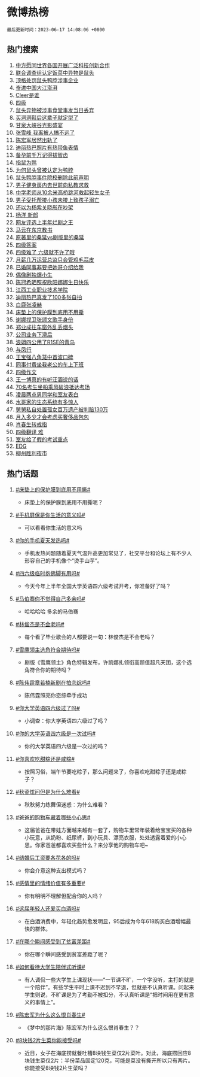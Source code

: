 # 微博热榜

`最后更新时间：2023-06-17 14:08:06 +0800`

## 热门搜索

1. [中方愿同世界各国开展广泛科技创新合作](https://m.weibo.cn/search?containerid=100103type%3D1%26t%3D10%26q%3D%23%E4%B8%AD%E6%96%B9%E6%84%BF%E5%90%8C%E4%B8%96%E7%95%8C%E5%90%84%E5%9B%BD%E5%BC%80%E5%B1%95%E5%B9%BF%E6%B3%9B%E7%A7%91%E6%8A%80%E5%88%9B%E6%96%B0%E5%90%88%E4%BD%9C%23&stream_entry_id=51&isnewpage=1&extparam=seat%3D1%26pos%3D0%26c_type%3D51%26filter_type%3Drealtimehot%26stream_entry_id%3D51%26dgr%3D0%26cate%3D10103%26display_time%3D1686982083%26pre_seqid%3D1686982083907027378224&luicode=10000011&lfid=106003type%253D25%2526t%253D3%2526disable_hot%253D1%2526filter_type%253Drealtimehot)
1. [联合调查组认定饭菜中异物是鼠头](https://m.weibo.cn/search?containerid=100103type%3D1%26t%3D10%26q%3D%23%E8%81%94%E5%90%88%E8%B0%83%E6%9F%A5%E7%BB%84%E8%AE%A4%E5%AE%9A%E9%A5%AD%E8%8F%9C%E4%B8%AD%E5%BC%82%E7%89%A9%E6%98%AF%E9%BC%A0%E5%A4%B4%23&stream_entry_id=31&isnewpage=1&extparam=seat%3D1%26pos%3D0%26realpos%3D1%26filter_type%3Drealtimehot%26band_rank%3D1%26lcate%3D5001%26c_type%3D31%26q%3D%2523%25E8%2581%2594%25E5%2590%2588%25E8%25B0%2583%25E6%259F%25A5%25E7%25BB%2584%25E8%25AE%25A4%25E5%25AE%259A%25E9%25A5%25AD%25E8%258F%259C%25E4%25B8%25AD%25E5%25BC%2582%25E7%2589%25A9%25E6%2598%25AF%25E9%25BC%25A0%25E5%25A4%25B4%2523%26flag%3D4%26dgr%3D0%26cate%3D5001%26stream_entry_id%3D31%26display_time%3D1686982083%26pre_seqid%3D1686982083907027378224&luicode=10000011&lfid=106003type%253D25%2526t%253D3%2526disable_hot%253D1%2526filter_type%253Drealtimehot)
1. [顶格处罚鼠头鸭脖涉事企业](https://m.weibo.cn/search?containerid=100103type%3D1%26t%3D10%26q%3D%23%E9%A1%B6%E6%A0%BC%E5%A4%84%E7%BD%9A%E9%BC%A0%E5%A4%B4%E9%B8%AD%E8%84%96%E6%B6%89%E4%BA%8B%E4%BC%81%E4%B8%9A%23&stream_entry_id=31&isnewpage=1&extparam=seat%3D1%26pos%3D1%26realpos%3D2%26filter_type%3Drealtimehot%26band_rank%3D2%26lcate%3D5001%26c_type%3D31%26q%3D%2523%25E9%25A1%25B6%25E6%25A0%25BC%25E5%25A4%2584%25E7%25BD%259A%25E9%25BC%25A0%25E5%25A4%25B4%25E9%25B8%25AD%25E8%2584%2596%25E6%25B6%2589%25E4%25BA%258B%25E4%25BC%2581%25E4%25B8%259A%2523%26flag%3D1%26dgr%3D0%26cate%3D5001%26stream_entry_id%3D31%26display_time%3D1686982083%26pre_seqid%3D1686982083907027378224&luicode=10000011&lfid=106003type%253D25%2526t%253D3%2526disable_hot%253D1%2526filter_type%253Drealtimehot)
1. [奋进中国大江澎湃](https://m.weibo.cn/search?containerid=100103type%3D1%26t%3D10%26q%3D%23%E5%A5%8B%E8%BF%9B%E4%B8%AD%E5%9B%BD%E5%A4%A7%E6%B1%9F%E6%BE%8E%E6%B9%83%23&stream_entry_id=31&isnewpage=1&extparam=seat%3D1%26pos%3D2%26realpos%3D3%26filter_type%3Drealtimehot%26band_rank%3D3%26lcate%3D5001%26c_type%3D31%26q%3D%2523%25E5%25A5%258B%25E8%25BF%259B%25E4%25B8%25AD%25E5%259B%25BD%25E5%25A4%25A7%25E6%25B1%259F%25E6%25BE%258E%25E6%25B9%2583%2523%26flag%3D1%26dgr%3D0%26cate%3D5001%26stream_entry_id%3D31%26display_time%3D1686982083%26pre_seqid%3D1686982083907027378224&luicode=10000011&lfid=106003type%253D25%2526t%253D3%2526disable_hot%253D1%2526filter_type%253Drealtimehot)
1. [Cleer是谁](https://m.weibo.cn/search?containerid=100103type%3D1%26t%3D10%26q%3D%23Cleer%E6%98%AF%E8%B0%81%23&stream_entry_id=31&isnewpage=1&extparam=seat%3D1%26pos%3D3%26filter_type%3Drealtimehot%26band_rank%3D4%26lcate%3D5001%26dgr%3D0%26is_ad_pos%3D1%26c_type%3D31%26topic_ad%3D1%26q%3D%2523Cleer%25E6%2598%25AF%25E8%25B0%2581%2523%26stream_entry_id%3D31%26cate%3D5001%26adid%3D193558%26display_time%3D1686982083%26pre_seqid%3D1686982083907027378224&luicode=10000011&lfid=106003type%253D25%2526t%253D3%2526disable_hot%253D1%2526filter_type%253Drealtimehot)
1. [四级](https://m.weibo.cn/search?containerid=100103type%3D1%26t%3D10%26q%3D%E5%9B%9B%E7%BA%A7&stream_entry_id=31&isnewpage=1&extparam=seat%3D1%26pos%3D4%26realpos%3D4%26filter_type%3Drealtimehot%26band_rank%3D4%26lcate%3D5001%26c_type%3D31%26q%3D%25E5%259B%259B%25E7%25BA%25A7%26flag%3D16%26dgr%3D0%26cate%3D5001%26stream_entry_id%3D31%26display_time%3D1686982083%26pre_seqid%3D1686982083907027378224&luicode=10000011&lfid=106003type%253D25%2526t%253D3%2526disable_hot%253D1%2526filter_type%253Drealtimehot)
1. [鼠头异物被涉事食堂事发当日丢弃](https://m.weibo.cn/search?containerid=100103type%3D1%26t%3D10%26q%3D%23%E9%BC%A0%E5%A4%B4%E5%BC%82%E7%89%A9%E8%A2%AB%E6%B6%89%E4%BA%8B%E9%A3%9F%E5%A0%82%E4%BA%8B%E5%8F%91%E5%BD%93%E6%97%A5%E4%B8%A2%E5%BC%83%23&stream_entry_id=31&isnewpage=1&extparam=seat%3D1%26pos%3D5%26realpos%3D5%26filter_type%3Drealtimehot%26band_rank%3D5%26lcate%3D5001%26c_type%3D31%26q%3D%2523%25E9%25BC%25A0%25E5%25A4%25B4%25E5%25BC%2582%25E7%2589%25A9%25E8%25A2%25AB%25E6%25B6%2589%25E4%25BA%258B%25E9%25A3%259F%25E5%25A0%2582%25E4%25BA%258B%25E5%258F%2591%25E5%25BD%2593%25E6%2597%25A5%25E4%25B8%25A2%25E5%25BC%2583%2523%26flag%3D1%26dgr%3D0%26cate%3D5001%26stream_entry_id%3D31%26display_time%3D1686982083%26pre_seqid%3D1686982083907027378224&luicode=10000011&lfid=106003type%253D25%2526t%253D3%2526disable_hot%253D1%2526filter_type%253Drealtimehot)
1. [买洞洞鞋后这辈子就定型了](https://m.weibo.cn/search?containerid=100103type%3D1%26t%3D10%26q%3D%23%E4%B9%B0%E6%B4%9E%E6%B4%9E%E9%9E%8B%E5%90%8E%E8%BF%99%E8%BE%88%E5%AD%90%E5%B0%B1%E5%AE%9A%E5%9E%8B%E4%BA%86%23&stream_entry_id=31&isnewpage=1&extparam=seat%3D1%26pos%3D6%26realpos%3D6%26filter_type%3Drealtimehot%26band_rank%3D6%26lcate%3D5001%26c_type%3D31%26q%3D%2523%25E4%25B9%25B0%25E6%25B4%259E%25E6%25B4%259E%25E9%259E%258B%25E5%2590%258E%25E8%25BF%2599%25E8%25BE%2588%25E5%25AD%2590%25E5%25B0%25B1%25E5%25AE%259A%25E5%259E%258B%25E4%25BA%2586%2523%26flag%3D1%26dgr%3D0%26cate%3D5001%26stream_entry_id%3D31%26display_time%3D1686982083%26pre_seqid%3D1686982083907027378224&luicode=10000011&lfid=106003type%253D25%2526t%253D3%2526disable_hot%253D1%2526filter_type%253Drealtimehot)
1. [甘泉大峡谷光影盛宴](https://m.weibo.cn/search?containerid=100103type%3D1%26t%3D10%26q%3D%23%E7%94%98%E6%B3%89%E5%A4%A7%E5%B3%A1%E8%B0%B7%E5%85%89%E5%BD%B1%E7%9B%9B%E5%AE%B4%23&stream_entry_id=31&isnewpage=1&extparam=seat%3D1%26pos%3D7%26filter_type%3Drealtimehot%26band_rank%3D7%26lcate%3D5001%26is_ad_pos%3D1%26c_type%3D31%26adid%3D193570%26q%3D%2523%25E7%2594%2598%25E6%25B3%2589%25E5%25A4%25A7%25E5%25B3%25A1%25E8%25B0%25B7%25E5%2585%2589%25E5%25BD%25B1%25E7%259B%259B%25E5%25AE%25B4%2523%26stream_entry_id%3D31%26dgr%3D0%26cate%3D5001%26display_time%3D1686982083%26pre_seqid%3D1686982083907027378224&luicode=10000011&lfid=106003type%253D25%2526t%253D3%2526disable_hot%253D1%2526filter_type%253Drealtimehot)
1. [张雪峰 我离被人搞不远了](https://m.weibo.cn/search?containerid=100103type%3D1%26t%3D10%26q%3D%E5%BC%A0%E9%9B%AA%E5%B3%B0+%E6%88%91%E7%A6%BB%E8%A2%AB%E4%BA%BA%E6%90%9E%E4%B8%8D%E8%BF%9C%E4%BA%86&stream_entry_id=31&isnewpage=1&extparam=seat%3D1%26pos%3D8%26realpos%3D7%26filter_type%3Drealtimehot%26band_rank%3D7%26lcate%3D5001%26c_type%3D31%26q%3D%25E5%25BC%25A0%25E9%259B%25AA%25E5%25B3%25B0%2520%25E6%2588%2591%25E7%25A6%25BB%25E8%25A2%25AB%25E4%25BA%25BA%25E6%2590%259E%25E4%25B8%258D%25E8%25BF%259C%25E4%25BA%2586%26flag%3D2%26dgr%3D0%26cate%3D5001%26stream_entry_id%3D31%26display_time%3D1686982083%26pre_seqid%3D1686982083907027378224&luicode=10000011&lfid=106003type%253D25%2526t%253D3%2526disable_hot%253D1%2526filter_type%253Drealtimehot)
1. [陈宏军居然出轨了](https://m.weibo.cn/search?containerid=100103type%3D1%26t%3D10%26q%3D%23%E9%99%88%E5%AE%8F%E5%86%9B%E5%B1%85%E7%84%B6%E5%87%BA%E8%BD%A8%E4%BA%86%23&stream_entry_id=31&isnewpage=1&extparam=seat%3D1%26pos%3D9%26realpos%3D8%26filter_type%3Drealtimehot%26band_rank%3D8%26lcate%3D5001%26c_type%3D31%26q%3D%2523%25E9%2599%2588%25E5%25AE%258F%25E5%2586%259B%25E5%25B1%2585%25E7%2584%25B6%25E5%2587%25BA%25E8%25BD%25A8%25E4%25BA%2586%2523%26flag%3D2%26dgr%3D0%26cate%3D5001%26stream_entry_id%3D31%26display_time%3D1686982083%26pre_seqid%3D1686982083907027378224&luicode=10000011&lfid=106003type%253D25%2526t%253D3%2526disable_hot%253D1%2526filter_type%253Drealtimehot)
1. [迪丽热巴照片有热带鱼表情](https://m.weibo.cn/search?containerid=100103type%3D1%26t%3D10%26q%3D%23%E8%BF%AA%E4%B8%BD%E7%83%AD%E5%B7%B4%E7%85%A7%E7%89%87%E6%9C%89%E7%83%AD%E5%B8%A6%E9%B1%BC%E8%A1%A8%E6%83%85%23&stream_entry_id=31&isnewpage=1&extparam=seat%3D1%26pos%3D10%26realpos%3D9%26filter_type%3Drealtimehot%26band_rank%3D9%26lcate%3D5001%26c_type%3D31%26q%3D%2523%25E8%25BF%25AA%25E4%25B8%25BD%25E7%2583%25AD%25E5%25B7%25B4%25E7%2585%25A7%25E7%2589%2587%25E6%259C%2589%25E7%2583%25AD%25E5%25B8%25A6%25E9%25B1%25BC%25E8%25A1%25A8%25E6%2583%2585%2523%26flag%3D2%26dgr%3D0%26cate%3D5001%26stream_entry_id%3D31%26display_time%3D1686982083%26pre_seqid%3D1686982083907027378224&luicode=10000011&lfid=106003type%253D25%2526t%253D3%2526disable_hot%253D1%2526filter_type%253Drealtimehot)
1. [备孕前千万记得拔智齿](https://m.weibo.cn/search?containerid=100103type%3D1%26t%3D10%26q%3D%23%E5%A4%87%E5%AD%95%E5%89%8D%E5%8D%83%E4%B8%87%E8%AE%B0%E5%BE%97%E6%8B%94%E6%99%BA%E9%BD%BF%23&stream_entry_id=31&isnewpage=1&extparam=seat%3D1%26pos%3D11%26realpos%3D10%26filter_type%3Drealtimehot%26band_rank%3D10%26lcate%3D5001%26c_type%3D31%26q%3D%2523%25E5%25A4%2587%25E5%25AD%2595%25E5%2589%258D%25E5%258D%2583%25E4%25B8%2587%25E8%25AE%25B0%25E5%25BE%2597%25E6%258B%2594%25E6%2599%25BA%25E9%25BD%25BF%2523%26flag%3D0%26dgr%3D0%26cate%3D5001%26stream_entry_id%3D31%26display_time%3D1686982083%26pre_seqid%3D1686982083907027378224&luicode=10000011&lfid=106003type%253D25%2526t%253D3%2526disable_hot%253D1%2526filter_type%253Drealtimehot)
1. [指鼠为鸭](https://m.weibo.cn/search?containerid=100103type%3D1%26t%3D10%26q%3D%E6%8C%87%E9%BC%A0%E4%B8%BA%E9%B8%AD&stream_entry_id=31&isnewpage=1&extparam=seat%3D1%26pos%3D12%26realpos%3D11%26filter_type%3Drealtimehot%26band_rank%3D11%26lcate%3D5001%26c_type%3D31%26q%3D%25E6%258C%2587%25E9%25BC%25A0%25E4%25B8%25BA%25E9%25B8%25AD%26flag%3D1%26dgr%3D0%26cate%3D5001%26stream_entry_id%3D31%26display_time%3D1686982083%26pre_seqid%3D1686982083907027378224&luicode=10000011&lfid=106003type%253D25%2526t%253D3%2526disable_hot%253D1%2526filter_type%253Drealtimehot)
1. [为何鼠头曾被认定为鸭脖](https://m.weibo.cn/search?containerid=100103type%3D1%26t%3D10%26q%3D%23%E4%B8%BA%E4%BD%95%E9%BC%A0%E5%A4%B4%E6%9B%BE%E8%A2%AB%E8%AE%A4%E5%AE%9A%E4%B8%BA%E9%B8%AD%E8%84%96%23&stream_entry_id=31&isnewpage=1&extparam=seat%3D1%26pos%3D13%26realpos%3D12%26filter_type%3Drealtimehot%26band_rank%3D12%26lcate%3D5001%26c_type%3D31%26q%3D%2523%25E4%25B8%25BA%25E4%25BD%2595%25E9%25BC%25A0%25E5%25A4%25B4%25E6%259B%25BE%25E8%25A2%25AB%25E8%25AE%25A4%25E5%25AE%259A%25E4%25B8%25BA%25E9%25B8%25AD%25E8%2584%2596%2523%26flag%3D1%26dgr%3D0%26cate%3D5001%26stream_entry_id%3D31%26display_time%3D1686982083%26pre_seqid%3D1686982083907027378224&luicode=10000011&lfid=106003type%253D25%2526t%253D3%2526disable_hot%253D1%2526filter_type%253Drealtimehot)
1. [鼠头鸭脖事件院校删除此前声明](https://m.weibo.cn/search?containerid=100103type%3D1%26t%3D10%26q%3D%23%E9%BC%A0%E5%A4%B4%E9%B8%AD%E8%84%96%E4%BA%8B%E4%BB%B6%E9%99%A2%E6%A0%A1%E5%88%A0%E9%99%A4%E6%AD%A4%E5%89%8D%E5%A3%B0%E6%98%8E%23&stream_entry_id=31&isnewpage=1&extparam=seat%3D1%26pos%3D14%26realpos%3D13%26filter_type%3Drealtimehot%26band_rank%3D13%26lcate%3D5001%26c_type%3D31%26q%3D%2523%25E9%25BC%25A0%25E5%25A4%25B4%25E9%25B8%25AD%25E8%2584%2596%25E4%25BA%258B%25E4%25BB%25B6%25E9%2599%25A2%25E6%25A0%25A1%25E5%2588%25A0%25E9%2599%25A4%25E6%25AD%25A4%25E5%2589%258D%25E5%25A3%25B0%25E6%2598%258E%2523%26flag%3D1%26dgr%3D0%26cate%3D5001%26stream_entry_id%3D31%26display_time%3D1686982083%26pre_seqid%3D1686982083907027378224&luicode=10000011&lfid=106003type%253D25%2526t%253D3%2526disable_hot%253D1%2526filter_type%253Drealtimehot)
1. [男子健身房内去世前向私教求救](https://m.weibo.cn/search?containerid=100103type%3D1%26t%3D10%26q%3D%23%E7%94%B7%E5%AD%90%E5%81%A5%E8%BA%AB%E6%88%BF%E5%86%85%E5%8E%BB%E4%B8%96%E5%89%8D%E5%90%91%E7%A7%81%E6%95%99%E6%B1%82%E6%95%91%23&stream_entry_id=31&isnewpage=1&extparam=seat%3D1%26pos%3D15%26realpos%3D14%26filter_type%3Drealtimehot%26band_rank%3D14%26lcate%3D5001%26c_type%3D31%26q%3D%2523%25E7%2594%25B7%25E5%25AD%2590%25E5%2581%25A5%25E8%25BA%25AB%25E6%2588%25BF%25E5%2586%2585%25E5%258E%25BB%25E4%25B8%2596%25E5%2589%258D%25E5%2590%2591%25E7%25A7%2581%25E6%2595%2599%25E6%25B1%2582%25E6%2595%2591%2523%26flag%3D2%26dgr%3D0%26cate%3D5001%26stream_entry_id%3D31%26display_time%3D1686982083%26pre_seqid%3D1686982083907027378224&luicode=10000011&lfid=106003type%253D25%2526t%253D3%2526disable_hot%253D1%2526filter_type%253Drealtimehot)
1. [中学老师从10余米高桥跳河救起轻生女子](https://m.weibo.cn/search?containerid=100103type%3D1%26t%3D10%26q%3D%23%E4%B8%AD%E5%AD%A6%E8%80%81%E5%B8%88%E4%BB%8E10%E4%BD%99%E7%B1%B3%E9%AB%98%E6%A1%A5%E8%B7%B3%E6%B2%B3%E6%95%91%E8%B5%B7%E8%BD%BB%E7%94%9F%E5%A5%B3%E5%AD%90%23&stream_entry_id=31&isnewpage=1&extparam=seat%3D1%26pos%3D16%26realpos%3D15%26filter_type%3Drealtimehot%26band_rank%3D15%26lcate%3D5001%26c_type%3D31%26adid%3D193579%26q%3D%2523%25E4%25B8%25AD%25E5%25AD%25A6%25E8%2580%2581%25E5%25B8%2588%25E4%25BB%258E10%25E4%25BD%2599%25E7%25B1%25B3%25E9%25AB%2598%25E6%25A1%25A5%25E8%25B7%25B3%25E6%25B2%25B3%25E6%2595%2591%25E8%25B5%25B7%25E8%25BD%25BB%25E7%2594%259F%25E5%25A5%25B3%25E5%25AD%2590%2523%26flag%3D0%26dgr%3D0%26cate%3D5001%26stream_entry_id%3D31%26display_time%3D1686982083%26pre_seqid%3D1686982083907027378224&luicode=10000011&lfid=106003type%253D25%2526t%253D3%2526disable_hot%253D1%2526filter_type%253Drealtimehot)
1. [男子受托帮接小孩未接上致孩子溺亡](https://m.weibo.cn/search?containerid=100103type%3D1%26t%3D10%26q%3D%23%E7%94%B7%E5%AD%90%E5%8F%97%E6%89%98%E5%B8%AE%E6%8E%A5%E5%B0%8F%E5%AD%A9%E6%9C%AA%E6%8E%A5%E4%B8%8A%E8%87%B4%E5%AD%A9%E5%AD%90%E6%BA%BA%E4%BA%A1%23&stream_entry_id=31&isnewpage=1&extparam=seat%3D1%26pos%3D17%26realpos%3D16%26filter_type%3Drealtimehot%26band_rank%3D16%26lcate%3D5001%26c_type%3D31%26q%3D%2523%25E7%2594%25B7%25E5%25AD%2590%25E5%258F%2597%25E6%2589%2598%25E5%25B8%25AE%25E6%258E%25A5%25E5%25B0%258F%25E5%25AD%25A9%25E6%259C%25AA%25E6%258E%25A5%25E4%25B8%258A%25E8%2587%25B4%25E5%25AD%25A9%25E5%25AD%2590%25E6%25BA%25BA%25E4%25BA%25A1%2523%26flag%3D2%26dgr%3D0%26cate%3D5001%26stream_entry_id%3D31%26display_time%3D1686982083%26pre_seqid%3D1686982083907027378224&luicode=10000011&lfid=106003type%253D25%2526t%253D3%2526disable_hot%253D1%2526filter_type%253Drealtimehot)
1. [还以为杨紫关晓彤在吵架](https://m.weibo.cn/search?containerid=100103type%3D1%26t%3D10%26q%3D%23%E8%BF%98%E4%BB%A5%E4%B8%BA%E6%9D%A8%E7%B4%AB%E5%85%B3%E6%99%93%E5%BD%A4%E5%9C%A8%E5%90%B5%E6%9E%B6%23&stream_entry_id=31&isnewpage=1&extparam=seat%3D1%26pos%3D18%26realpos%3D17%26filter_type%3Drealtimehot%26band_rank%3D17%26lcate%3D5001%26c_type%3D31%26q%3D%2523%25E8%25BF%2598%25E4%25BB%25A5%25E4%25B8%25BA%25E6%259D%25A8%25E7%25B4%25AB%25E5%2585%25B3%25E6%2599%2593%25E5%25BD%25A4%25E5%259C%25A8%25E5%2590%25B5%25E6%259E%25B6%2523%26flag%3D1%26dgr%3D0%26cate%3D5001%26stream_entry_id%3D31%26display_time%3D1686982083%26pre_seqid%3D1686982083907027378224&luicode=10000011&lfid=106003type%253D25%2526t%253D3%2526disable_hot%253D1%2526filter_type%253Drealtimehot)
1. [杨洋 新郎](https://m.weibo.cn/search?containerid=100103type%3D1%26t%3D10%26q%3D%E6%9D%A8%E6%B4%8B+%E6%96%B0%E9%83%8E&stream_entry_id=31&isnewpage=1&extparam=seat%3D1%26pos%3D19%26realpos%3D18%26filter_type%3Drealtimehot%26band_rank%3D18%26lcate%3D5001%26c_type%3D31%26q%3D%25E6%259D%25A8%25E6%25B4%258B%2520%25E6%2596%25B0%25E9%2583%258E%26flag%3D2%26dgr%3D0%26cate%3D5001%26stream_entry_id%3D31%26display_time%3D1686982083%26pre_seqid%3D1686982083907027378224&luicode=10000011&lfid=106003type%253D25%2526t%253D3%2526disable_hot%253D1%2526filter_type%253Drealtimehot)
1. [网友评选上半年烂剧之王](https://m.weibo.cn/search?containerid=100103type%3D1%26t%3D10%26q%3D%23%E7%BD%91%E5%8F%8B%E8%AF%84%E9%80%89%E4%B8%8A%E5%8D%8A%E5%B9%B4%E7%83%82%E5%89%A7%E4%B9%8B%E7%8E%8B%23&stream_entry_id=31&isnewpage=1&extparam=seat%3D1%26pos%3D20%26realpos%3D19%26filter_type%3Drealtimehot%26band_rank%3D19%26lcate%3D5001%26c_type%3D31%26q%3D%2523%25E7%25BD%2591%25E5%258F%258B%25E8%25AF%2584%25E9%2580%2589%25E4%25B8%258A%25E5%258D%258A%25E5%25B9%25B4%25E7%2583%2582%25E5%2589%25A7%25E4%25B9%258B%25E7%258E%258B%2523%26flag%3D1%26dgr%3D0%26cate%3D5001%26stream_entry_id%3D31%26display_time%3D1686982083%26pre_seqid%3D1686982083907027378224&luicode=10000011&lfid=106003type%253D25%2526t%253D3%2526disable_hot%253D1%2526filter_type%253Drealtimehot)
1. [马云在东京教书](https://m.weibo.cn/search?containerid=100103type%3D1%26t%3D10%26q%3D%23%E9%A9%AC%E4%BA%91%E5%9C%A8%E4%B8%9C%E4%BA%AC%E6%95%99%E4%B9%A6%23&stream_entry_id=31&isnewpage=1&extparam=seat%3D1%26pos%3D21%26realpos%3D20%26filter_type%3Drealtimehot%26band_rank%3D20%26lcate%3D5001%26c_type%3D31%26q%3D%2523%25E9%25A9%25AC%25E4%25BA%2591%25E5%259C%25A8%25E4%25B8%259C%25E4%25BA%25AC%25E6%2595%2599%25E4%25B9%25A6%2523%26flag%3D2%26dgr%3D0%26cate%3D5001%26stream_entry_id%3D31%26display_time%3D1686982083%26pre_seqid%3D1686982083907027378224&luicode=10000011&lfid=106003type%253D25%2526t%253D3%2526disable_hot%253D1%2526filter_type%253Drealtimehot)
1. [原著里的桑延vs剧版里的桑延](https://m.weibo.cn/search?containerid=100103type%3D1%26t%3D10%26q%3D%23%E5%8E%9F%E8%91%97%E9%87%8C%E7%9A%84%E6%A1%91%E5%BB%B6vs%E5%89%A7%E7%89%88%E9%87%8C%E7%9A%84%E6%A1%91%E5%BB%B6%23&stream_entry_id=31&isnewpage=1&extparam=seat%3D1%26pos%3D22%26realpos%3D21%26filter_type%3Drealtimehot%26band_rank%3D21%26lcate%3D5001%26c_type%3D31%26q%3D%2523%25E5%258E%259F%25E8%2591%2597%25E9%2587%258C%25E7%259A%2584%25E6%25A1%2591%25E5%25BB%25B6vs%25E5%2589%25A7%25E7%2589%2588%25E9%2587%258C%25E7%259A%2584%25E6%25A1%2591%25E5%25BB%25B6%2523%26flag%3D0%26dgr%3D0%26cate%3D5001%26stream_entry_id%3D31%26display_time%3D1686982083%26pre_seqid%3D1686982083907027378224&luicode=10000011&lfid=106003type%253D25%2526t%253D3%2526disable_hot%253D1%2526filter_type%253Drealtimehot)
1. [四级答案](https://m.weibo.cn/search?containerid=100103type%3D1%26t%3D10%26q%3D%E5%9B%9B%E7%BA%A7%E7%AD%94%E6%A1%88&stream_entry_id=31&isnewpage=1&extparam=seat%3D1%26pos%3D23%26realpos%3D22%26filter_type%3Drealtimehot%26band_rank%3D22%26lcate%3D5001%26c_type%3D31%26q%3D%25E5%259B%259B%25E7%25BA%25A7%25E7%25AD%2594%25E6%25A1%2588%26flag%3D0%26dgr%3D0%26cate%3D5001%26stream_entry_id%3D31%26display_time%3D1686982083%26pre_seqid%3D1686982083907027378224&luicode=10000011&lfid=106003type%253D25%2526t%253D3%2526disable_hot%253D1%2526filter_type%253Drealtimehot)
1. [四级难了 六级就不许了哦](https://m.weibo.cn/search?containerid=100103type%3D1%26t%3D10%26q%3D%E5%9B%9B%E7%BA%A7%E9%9A%BE%E4%BA%86+%E5%85%AD%E7%BA%A7%E5%B0%B1%E4%B8%8D%E8%AE%B8%E4%BA%86%E5%93%A6&stream_entry_id=31&isnewpage=1&extparam=seat%3D1%26pos%3D24%26realpos%3D23%26filter_type%3Drealtimehot%26band_rank%3D23%26lcate%3D5001%26c_type%3D31%26q%3D%25E5%259B%259B%25E7%25BA%25A7%25E9%259A%25BE%25E4%25BA%2586%2520%25E5%2585%25AD%25E7%25BA%25A7%25E5%25B0%25B1%25E4%25B8%258D%25E8%25AE%25B8%25E4%25BA%2586%25E5%2593%25A6%26flag%3D1%26dgr%3D0%26cate%3D5001%26stream_entry_id%3D31%26display_time%3D1686982083%26pre_seqid%3D1686982083907027378224&luicode=10000011&lfid=106003type%253D25%2526t%253D3%2526disable_hot%253D1%2526filter_type%253Drealtimehot)
1. [月薪几万运营总监只会管鸡毛蒜皮](https://m.weibo.cn/search?containerid=100103type%3D1%26t%3D10%26q%3D%23%E6%9C%88%E8%96%AA%E5%87%A0%E4%B8%87%E8%BF%90%E8%90%A5%E6%80%BB%E7%9B%91%E5%8F%AA%E4%BC%9A%E7%AE%A1%E9%B8%A1%E6%AF%9B%E8%92%9C%E7%9A%AE%23&stream_entry_id=31&isnewpage=1&extparam=seat%3D1%26pos%3D25%26realpos%3D24%26filter_type%3Drealtimehot%26band_rank%3D24%26lcate%3D5001%26c_type%3D31%26q%3D%2523%25E6%259C%2588%25E8%2596%25AA%25E5%2587%25A0%25E4%25B8%2587%25E8%25BF%2590%25E8%2590%25A5%25E6%2580%25BB%25E7%259B%2591%25E5%258F%25AA%25E4%25BC%259A%25E7%25AE%25A1%25E9%25B8%25A1%25E6%25AF%259B%25E8%2592%259C%25E7%259A%25AE%2523%26flag%3D2%26dgr%3D0%26cate%3D5001%26stream_entry_id%3D31%26display_time%3D1686982083%26pre_seqid%3D1686982083907027378224&luicode=10000011&lfid=106003type%253D25%2526t%253D3%2526disable_hot%253D1%2526filter_type%253Drealtimehot)
1. [已婚同事非要把她哥介绍给我](https://m.weibo.cn/search?containerid=100103type%3D1%26t%3D10%26q%3D%23%E5%B7%B2%E5%A9%9A%E5%90%8C%E4%BA%8B%E9%9D%9E%E8%A6%81%E6%8A%8A%E5%A5%B9%E5%93%A5%E4%BB%8B%E7%BB%8D%E7%BB%99%E6%88%91%23&stream_entry_id=31&isnewpage=1&extparam=seat%3D1%26pos%3D26%26realpos%3D25%26filter_type%3Drealtimehot%26band_rank%3D25%26lcate%3D5001%26c_type%3D31%26q%3D%2523%25E5%25B7%25B2%25E5%25A9%259A%25E5%2590%258C%25E4%25BA%258B%25E9%259D%259E%25E8%25A6%2581%25E6%258A%258A%25E5%25A5%25B9%25E5%2593%25A5%25E4%25BB%258B%25E7%25BB%258D%25E7%25BB%2599%25E6%2588%2591%2523%26flag%3D0%26dgr%3D0%26cate%3D5001%26stream_entry_id%3D31%26display_time%3D1686982083%26pre_seqid%3D1686982083907027378224&luicode=10000011&lfid=106003type%253D25%2526t%253D3%2526disable_hot%253D1%2526filter_type%253Drealtimehot)
1. [偶像剧独爆小生](https://m.weibo.cn/search?containerid=100103type%3D1%26t%3D10%26q%3D%23%E5%81%B6%E5%83%8F%E5%89%A7%E7%8B%AC%E7%88%86%E5%B0%8F%E7%94%9F%23&stream_entry_id=31&isnewpage=1&extparam=seat%3D1%26pos%3D27%26realpos%3D26%26filter_type%3Drealtimehot%26band_rank%3D26%26lcate%3D5001%26c_type%3D31%26q%3D%2523%25E5%2581%25B6%25E5%2583%258F%25E5%2589%25A7%25E7%258B%25AC%25E7%2588%2586%25E5%25B0%258F%25E7%2594%259F%2523%26flag%3D1%26dgr%3D0%26cate%3D5001%26stream_entry_id%3D31%26display_time%3D1686982083%26pre_seqid%3D1686982083907027378224&luicode=10000011&lfid=106003type%253D25%2526t%253D3%2526disable_hot%253D1%2526filter_type%253Drealtimehot)
1. [陈冠希晒照祝欧阳娜娜生日快乐](https://m.weibo.cn/search?containerid=100103type%3D1%26t%3D10%26q%3D%23%E9%99%88%E5%86%A0%E5%B8%8C%E6%99%92%E7%85%A7%E7%A5%9D%E6%AC%A7%E9%98%B3%E5%A8%9C%E5%A8%9C%E7%94%9F%E6%97%A5%E5%BF%AB%E4%B9%90%23&stream_entry_id=31&isnewpage=1&extparam=seat%3D1%26pos%3D28%26realpos%3D27%26filter_type%3Drealtimehot%26band_rank%3D27%26lcate%3D5001%26c_type%3D31%26q%3D%2523%25E9%2599%2588%25E5%2586%25A0%25E5%25B8%258C%25E6%2599%2592%25E7%2585%25A7%25E7%25A5%259D%25E6%25AC%25A7%25E9%2598%25B3%25E5%25A8%259C%25E5%25A8%259C%25E7%2594%259F%25E6%2597%25A5%25E5%25BF%25AB%25E4%25B9%2590%2523%26flag%3D0%26dgr%3D0%26cate%3D5001%26stream_entry_id%3D31%26display_time%3D1686982083%26pre_seqid%3D1686982083907027378224&luicode=10000011&lfid=106003type%253D25%2526t%253D3%2526disable_hot%253D1%2526filter_type%253Drealtimehot)
1. [江西工业职业技术学院](https://m.weibo.cn/search?containerid=100103type%3D1%26t%3D10%26q%3D%E6%B1%9F%E8%A5%BF%E5%B7%A5%E4%B8%9A%E8%81%8C%E4%B8%9A%E6%8A%80%E6%9C%AF%E5%AD%A6%E9%99%A2&stream_entry_id=31&isnewpage=1&extparam=seat%3D1%26pos%3D29%26realpos%3D28%26filter_type%3Drealtimehot%26band_rank%3D28%26lcate%3D5001%26c_type%3D31%26q%3D%25E6%25B1%259F%25E8%25A5%25BF%25E5%25B7%25A5%25E4%25B8%259A%25E8%2581%258C%25E4%25B8%259A%25E6%258A%2580%25E6%259C%25AF%25E5%25AD%25A6%25E9%2599%25A2%26flag%3D1%26dgr%3D0%26cate%3D5001%26stream_entry_id%3D31%26display_time%3D1686982083%26pre_seqid%3D1686982083907027378224&luicode=10000011&lfid=106003type%253D25%2526t%253D3%2526disable_hot%253D1%2526filter_type%253Drealtimehot)
1. [迪丽热巴真发了100多张自拍](https://m.weibo.cn/search?containerid=100103type%3D1%26t%3D10%26q%3D%23%E8%BF%AA%E4%B8%BD%E7%83%AD%E5%B7%B4%E7%9C%9F%E5%8F%91%E4%BA%86100%E5%A4%9A%E5%BC%A0%E8%87%AA%E6%8B%8D%23&stream_entry_id=31&isnewpage=1&extparam=seat%3D1%26pos%3D30%26realpos%3D29%26filter_type%3Drealtimehot%26band_rank%3D29%26lcate%3D5001%26c_type%3D31%26q%3D%2523%25E8%25BF%25AA%25E4%25B8%25BD%25E7%2583%25AD%25E5%25B7%25B4%25E7%259C%259F%25E5%258F%2591%25E4%25BA%2586100%25E5%25A4%259A%25E5%25BC%25A0%25E8%2587%25AA%25E6%258B%258D%2523%26flag%3D0%26dgr%3D0%26cate%3D5001%26stream_entry_id%3D31%26display_time%3D1686982083%26pre_seqid%3D1686982083907027378224&luicode=10000011&lfid=106003type%253D25%2526t%253D3%2526disable_hot%253D1%2526filter_type%253Drealtimehot)
1. [白鹿张凌赫](https://m.weibo.cn/search?containerid=100103type%3D1%26t%3D10%26q%3D%E7%99%BD%E9%B9%BF%E5%BC%A0%E5%87%8C%E8%B5%AB&stream_entry_id=31&isnewpage=1&extparam=seat%3D1%26pos%3D31%26realpos%3D30%26filter_type%3Drealtimehot%26band_rank%3D30%26lcate%3D5001%26c_type%3D31%26q%3D%25E7%2599%25BD%25E9%25B9%25BF%25E5%25BC%25A0%25E5%2587%258C%25E8%25B5%25AB%26flag%3D0%26dgr%3D0%26cate%3D5001%26stream_entry_id%3D31%26display_time%3D1686982083%26pre_seqid%3D1686982083907027378224&luicode=10000011&lfid=106003type%253D25%2526t%253D3%2526disable_hot%253D1%2526filter_type%253Drealtimehot)
1. [床垫上的保护膜到底用不用撕](https://m.weibo.cn/search?containerid=100103type%3D1%26t%3D10%26q%3D%23%E5%BA%8A%E5%9E%AB%E4%B8%8A%E7%9A%84%E4%BF%9D%E6%8A%A4%E8%86%9C%E5%88%B0%E5%BA%95%E7%94%A8%E4%B8%8D%E7%94%A8%E6%92%95%23&stream_entry_id=31&isnewpage=1&extparam=seat%3D1%26pos%3D32%26realpos%3D31%26filter_type%3Drealtimehot%26band_rank%3D31%26lcate%3D5001%26c_type%3D31%26q%3D%2523%25E5%25BA%258A%25E5%259E%25AB%25E4%25B8%258A%25E7%259A%2584%25E4%25BF%259D%25E6%258A%25A4%25E8%2586%259C%25E5%2588%25B0%25E5%25BA%2595%25E7%2594%25A8%25E4%25B8%258D%25E7%2594%25A8%25E6%2592%2595%2523%26flag%3D0%26dgr%3D0%26cate%3D5001%26stream_entry_id%3D31%26display_time%3D1686982083%26pre_seqid%3D1686982083907027378224&luicode=10000011&lfid=106003type%253D25%2526t%253D3%2526disable_hot%253D1%2526filter_type%253Drealtimehot)
1. [谢娜捍卫张颂文歌手身份](https://m.weibo.cn/search?containerid=100103type%3D1%26t%3D10%26q%3D%23%E8%B0%A2%E5%A8%9C%E6%8D%8D%E5%8D%AB%E5%BC%A0%E9%A2%82%E6%96%87%E6%AD%8C%E6%89%8B%E8%BA%AB%E4%BB%BD%23&stream_entry_id=31&isnewpage=1&extparam=seat%3D1%26pos%3D33%26realpos%3D32%26filter_type%3Drealtimehot%26band_rank%3D32%26lcate%3D5001%26c_type%3D31%26q%3D%2523%25E8%25B0%25A2%25E5%25A8%259C%25E6%258D%258D%25E5%258D%25AB%25E5%25BC%25A0%25E9%25A2%2582%25E6%2596%2587%25E6%25AD%258C%25E6%2589%258B%25E8%25BA%25AB%25E4%25BB%25BD%2523%26flag%3D1%26dgr%3D0%26cate%3D5001%26stream_entry_id%3D31%26display_time%3D1686982083%26pre_seqid%3D1686982083907027378224&luicode=10000011&lfid=106003type%253D25%2526t%253D3%2526disable_hot%253D1%2526filter_type%253Drealtimehot)
1. [郑业成往车窗外乱丢烟头](https://m.weibo.cn/search?containerid=100103type%3D1%26t%3D10%26q%3D%23%E9%83%91%E4%B8%9A%E6%88%90%E5%BE%80%E8%BD%A6%E7%AA%97%E5%A4%96%E4%B9%B1%E4%B8%A2%E7%83%9F%E5%A4%B4%23&stream_entry_id=31&isnewpage=1&extparam=seat%3D1%26pos%3D34%26realpos%3D33%26filter_type%3Drealtimehot%26band_rank%3D33%26lcate%3D5001%26c_type%3D31%26q%3D%2523%25E9%2583%2591%25E4%25B8%259A%25E6%2588%2590%25E5%25BE%2580%25E8%25BD%25A6%25E7%25AA%2597%25E5%25A4%2596%25E4%25B9%25B1%25E4%25B8%25A2%25E7%2583%259F%25E5%25A4%25B4%2523%26flag%3D1%26dgr%3D0%26cate%3D5001%26stream_entry_id%3D31%26display_time%3D1686982083%26pre_seqid%3D1686982083907027378224&luicode=10000011&lfid=106003type%253D25%2526t%253D3%2526disable_hot%253D1%2526filter_type%253Drealtimehot)
1. [公司业务下滑后](https://m.weibo.cn/search?containerid=100103type%3D1%26t%3D10%26q%3D%E5%85%AC%E5%8F%B8%E4%B8%9A%E5%8A%A1%E4%B8%8B%E6%BB%91%E5%90%8E&stream_entry_id=31&isnewpage=1&extparam=seat%3D1%26pos%3D35%26realpos%3D34%26filter_type%3Drealtimehot%26band_rank%3D34%26lcate%3D5001%26c_type%3D31%26q%3D%25E5%2585%25AC%25E5%258F%25B8%25E4%25B8%259A%25E5%258A%25A1%25E4%25B8%258B%25E6%25BB%2591%25E5%2590%258E%26flag%3D1%26dgr%3D0%26cate%3D5001%26stream_entry_id%3D31%26display_time%3D1686982083%26pre_seqid%3D1686982083907027378224&luicode=10000011&lfid=106003type%253D25%2526t%253D3%2526disable_hot%253D1%2526filter_type%253Drealtimehot)
1. [浪姐四公用了R1SE的青鸟](https://m.weibo.cn/search?containerid=100103type%3D1%26t%3D10%26q%3D%23%E6%B5%AA%E5%A7%90%E5%9B%9B%E5%85%AC%E7%94%A8%E4%BA%86R1SE%E7%9A%84%E9%9D%92%E9%B8%9F%23&stream_entry_id=31&isnewpage=1&extparam=seat%3D1%26pos%3D36%26realpos%3D35%26filter_type%3Drealtimehot%26band_rank%3D35%26lcate%3D5001%26c_type%3D31%26q%3D%2523%25E6%25B5%25AA%25E5%25A7%2590%25E5%259B%259B%25E5%2585%25AC%25E7%2594%25A8%25E4%25BA%2586R1SE%25E7%259A%2584%25E9%259D%2592%25E9%25B8%259F%2523%26flag%3D0%26dgr%3D0%26cate%3D5001%26stream_entry_id%3D31%26display_time%3D1686982083%26pre_seqid%3D1686982083907027378224&luicode=10000011&lfid=106003type%253D25%2526t%253D3%2526disable_hot%253D1%2526filter_type%253Drealtimehot)
1. [与凤行](https://m.weibo.cn/search?containerid=100103type%3D1%26t%3D10%26q%3D%E4%B8%8E%E5%87%A4%E8%A1%8C&stream_entry_id=31&isnewpage=1&extparam=seat%3D1%26pos%3D37%26realpos%3D36%26filter_type%3Drealtimehot%26band_rank%3D36%26lcate%3D5001%26c_type%3D31%26q%3D%25E4%25B8%258E%25E5%2587%25A4%25E8%25A1%258C%26flag%3D1%26dgr%3D0%26cate%3D5001%26stream_entry_id%3D31%26display_time%3D1686982083%26pre_seqid%3D1686982083907027378224&luicode=10000011&lfid=106003type%253D25%2526t%253D3%2526disable_hot%253D1%2526filter_type%253Drealtimehot)
1. [王宝强八角笼中首波口碑](https://m.weibo.cn/search?containerid=100103type%3D1%26t%3D10%26q%3D%23%E7%8E%8B%E5%AE%9D%E5%BC%BA%E5%85%AB%E8%A7%92%E7%AC%BC%E4%B8%AD%E9%A6%96%E6%B3%A2%E5%8F%A3%E7%A2%91%23&stream_entry_id=31&isnewpage=1&extparam=seat%3D1%26pos%3D38%26realpos%3D37%26filter_type%3Drealtimehot%26band_rank%3D37%26lcate%3D5001%26c_type%3D31%26q%3D%2523%25E7%258E%258B%25E5%25AE%259D%25E5%25BC%25BA%25E5%2585%25AB%25E8%25A7%2592%25E7%25AC%25BC%25E4%25B8%25AD%25E9%25A6%2596%25E6%25B3%25A2%25E5%258F%25A3%25E7%25A2%2591%2523%26flag%3D0%26dgr%3D0%26cate%3D5001%26stream_entry_id%3D31%26display_time%3D1686982083%26pre_seqid%3D1686982083907027378224&luicode=10000011&lfid=106003type%253D25%2526t%253D3%2526disable_hot%253D1%2526filter_type%253Drealtimehot)
1. [同事付费坐我老公的车上下班](https://m.weibo.cn/search?containerid=100103type%3D1%26t%3D10%26q%3D%23%E5%90%8C%E4%BA%8B%E4%BB%98%E8%B4%B9%E5%9D%90%E6%88%91%E8%80%81%E5%85%AC%E7%9A%84%E8%BD%A6%E4%B8%8A%E4%B8%8B%E7%8F%AD%23&stream_entry_id=31&isnewpage=1&extparam=seat%3D1%26pos%3D39%26realpos%3D38%26filter_type%3Drealtimehot%26band_rank%3D38%26lcate%3D5001%26c_type%3D31%26q%3D%2523%25E5%2590%258C%25E4%25BA%258B%25E4%25BB%2598%25E8%25B4%25B9%25E5%259D%2590%25E6%2588%2591%25E8%2580%2581%25E5%2585%25AC%25E7%259A%2584%25E8%25BD%25A6%25E4%25B8%258A%25E4%25B8%258B%25E7%258F%25AD%2523%26flag%3D0%26dgr%3D0%26cate%3D5001%26stream_entry_id%3D31%26display_time%3D1686982083%26pre_seqid%3D1686982083907027378224&luicode=10000011&lfid=106003type%253D25%2526t%253D3%2526disable_hot%253D1%2526filter_type%253Drealtimehot)
1. [四级作文](https://m.weibo.cn/search?containerid=100103type%3D1%26t%3D10%26q%3D%E5%9B%9B%E7%BA%A7%E4%BD%9C%E6%96%87&stream_entry_id=31&isnewpage=1&extparam=seat%3D1%26pos%3D40%26realpos%3D39%26filter_type%3Drealtimehot%26band_rank%3D39%26lcate%3D5001%26c_type%3D31%26q%3D%25E5%259B%259B%25E7%25BA%25A7%25E4%25BD%259C%25E6%2596%2587%26flag%3D0%26dgr%3D0%26cate%3D5001%26stream_entry_id%3D31%26display_time%3D1686982083%26pre_seqid%3D1686982083907027378224&luicode=10000011&lfid=106003type%253D25%2526t%253D3%2526disable_hot%253D1%2526filter_type%253Drealtimehot)
1. [王一博真的有听汪涵说的话](https://m.weibo.cn/search?containerid=100103type%3D1%26t%3D10%26q%3D%23%E7%8E%8B%E4%B8%80%E5%8D%9A%E7%9C%9F%E7%9A%84%E6%9C%89%E5%90%AC%E6%B1%AA%E6%B6%B5%E8%AF%B4%E7%9A%84%E8%AF%9D%23&stream_entry_id=31&isnewpage=1&extparam=seat%3D1%26pos%3D41%26realpos%3D40%26filter_type%3Drealtimehot%26band_rank%3D40%26lcate%3D5001%26c_type%3D31%26q%3D%2523%25E7%258E%258B%25E4%25B8%2580%25E5%258D%259A%25E7%259C%259F%25E7%259A%2584%25E6%259C%2589%25E5%2590%25AC%25E6%25B1%25AA%25E6%25B6%25B5%25E8%25AF%25B4%25E7%259A%2584%25E8%25AF%259D%2523%26flag%3D0%26dgr%3D0%26cate%3D5001%26stream_entry_id%3D31%26display_time%3D1686982083%26pre_seqid%3D1686982083907027378224&luicode=10000011&lfid=106003type%253D25%2526t%253D3%2526disable_hot%253D1%2526filter_type%253Drealtimehot)
1. [70名考生坐船乘风破浪抵达考场](https://m.weibo.cn/search?containerid=100103type%3D1%26t%3D10%26q%3D%2370%E5%90%8D%E8%80%83%E7%94%9F%E5%9D%90%E8%88%B9%E4%B9%98%E9%A3%8E%E7%A0%B4%E6%B5%AA%E6%8A%B5%E8%BE%BE%E8%80%83%E5%9C%BA%23&stream_entry_id=31&isnewpage=1&extparam=seat%3D1%26pos%3D42%26realpos%3D41%26filter_type%3Drealtimehot%26band_rank%3D41%26lcate%3D5001%26c_type%3D31%26q%3D%252370%25E5%2590%258D%25E8%2580%2583%25E7%2594%259F%25E5%259D%2590%25E8%2588%25B9%25E4%25B9%2598%25E9%25A3%258E%25E7%25A0%25B4%25E6%25B5%25AA%25E6%258A%25B5%25E8%25BE%25BE%25E8%2580%2583%25E5%259C%25BA%2523%26flag%3D1%26dgr%3D0%26cate%3D5001%26stream_entry_id%3D31%26display_time%3D1686982083%26pre_seqid%3D1686982083907027378224&luicode=10000011&lfid=106003type%253D25%2526t%253D3%2526disable_hot%253D1%2526filter_type%253Drealtimehot)
1. [凌晨两点男同学和室友表白](https://m.weibo.cn/search?containerid=100103type%3D1%26t%3D10%26q%3D%23%E5%87%8C%E6%99%A8%E4%B8%A4%E7%82%B9%E7%94%B7%E5%90%8C%E5%AD%A6%E5%92%8C%E5%AE%A4%E5%8F%8B%E8%A1%A8%E7%99%BD%23&stream_entry_id=31&isnewpage=1&extparam=seat%3D1%26pos%3D43%26realpos%3D42%26filter_type%3Drealtimehot%26band_rank%3D42%26lcate%3D5001%26c_type%3D31%26q%3D%2523%25E5%2587%258C%25E6%2599%25A8%25E4%25B8%25A4%25E7%2582%25B9%25E7%2594%25B7%25E5%2590%258C%25E5%25AD%25A6%25E5%2592%258C%25E5%25AE%25A4%25E5%258F%258B%25E8%25A1%25A8%25E7%2599%25BD%2523%26flag%3D1%26dgr%3D0%26cate%3D5001%26stream_entry_id%3D31%26display_time%3D1686982083%26pre_seqid%3D1686982083907027378224&luicode=10000011&lfid=106003type%253D25%2526t%253D3%2526disable_hot%253D1%2526filter_type%253Drealtimehot)
1. [水哥家的生态系统有多惊人](https://m.weibo.cn/search?containerid=100103type%3D1%26t%3D10%26q%3D%23%E6%B0%B4%E5%93%A5%E5%AE%B6%E7%9A%84%E7%94%9F%E6%80%81%E7%B3%BB%E7%BB%9F%E6%9C%89%E5%A4%9A%E6%83%8A%E4%BA%BA%23&stream_entry_id=31&isnewpage=1&extparam=seat%3D1%26pos%3D44%26realpos%3D43%26filter_type%3Drealtimehot%26band_rank%3D43%26lcate%3D5001%26c_type%3D31%26q%3D%2523%25E6%25B0%25B4%25E5%2593%25A5%25E5%25AE%25B6%25E7%259A%2584%25E7%2594%259F%25E6%2580%2581%25E7%25B3%25BB%25E7%25BB%259F%25E6%259C%2589%25E5%25A4%259A%25E6%2583%258A%25E4%25BA%25BA%2523%26flag%3D0%26dgr%3D0%26cate%3D5001%26stream_entry_id%3D31%26display_time%3D1686982083%26pre_seqid%3D1686982083907027378224&luicode=10000011&lfid=106003type%253D25%2526t%253D3%2526disable_hot%253D1%2526filter_type%253Drealtimehot)
1. [舅舅私自处置孤女百万遗产被判赔130万](https://m.weibo.cn/search?containerid=100103type%3D1%26t%3D10%26q%3D%23%E8%88%85%E8%88%85%E7%A7%81%E8%87%AA%E5%A4%84%E7%BD%AE%E5%AD%A4%E5%A5%B3%E7%99%BE%E4%B8%87%E9%81%97%E4%BA%A7%E8%A2%AB%E5%88%A4%E8%B5%94130%E4%B8%87%23&stream_entry_id=31&isnewpage=1&extparam=seat%3D1%26pos%3D45%26realpos%3D44%26filter_type%3Drealtimehot%26band_rank%3D44%26lcate%3D5001%26c_type%3D31%26q%3D%2523%25E8%2588%2585%25E8%2588%2585%25E7%25A7%2581%25E8%2587%25AA%25E5%25A4%2584%25E7%25BD%25AE%25E5%25AD%25A4%25E5%25A5%25B3%25E7%2599%25BE%25E4%25B8%2587%25E9%2581%2597%25E4%25BA%25A7%25E8%25A2%25AB%25E5%2588%25A4%25E8%25B5%2594130%25E4%25B8%2587%2523%26flag%3D0%26dgr%3D0%26cate%3D5001%26stream_entry_id%3D31%26display_time%3D1686982083%26pre_seqid%3D1686982083907027378224&luicode=10000011&lfid=106003type%253D25%2526t%253D3%2526disable_hot%253D1%2526filter_type%253Drealtimehot)
1. [月入多少才会考虑买奢侈品包包](https://m.weibo.cn/search?containerid=100103type%3D1%26t%3D10%26q%3D%23%E6%9C%88%E5%85%A5%E5%A4%9A%E5%B0%91%E6%89%8D%E4%BC%9A%E8%80%83%E8%99%91%E4%B9%B0%E5%A5%A2%E4%BE%88%E5%93%81%E5%8C%85%E5%8C%85%23&stream_entry_id=31&isnewpage=1&extparam=seat%3D1%26pos%3D46%26realpos%3D45%26filter_type%3Drealtimehot%26band_rank%3D45%26lcate%3D5001%26c_type%3D31%26q%3D%2523%25E6%259C%2588%25E5%2585%25A5%25E5%25A4%259A%25E5%25B0%2591%25E6%2589%258D%25E4%25BC%259A%25E8%2580%2583%25E8%2599%2591%25E4%25B9%25B0%25E5%25A5%25A2%25E4%25BE%2588%25E5%2593%2581%25E5%258C%2585%25E5%258C%2585%2523%26flag%3D1%26dgr%3D0%26cate%3D5001%26stream_entry_id%3D31%26display_time%3D1686982083%26pre_seqid%3D1686982083907027378224&luicode=10000011&lfid=106003type%253D25%2526t%253D3%2526disable_hot%253D1%2526filter_type%253Drealtimehot)
1. [肖春生转戒指](https://m.weibo.cn/search?containerid=100103type%3D1%26t%3D10%26q%3D%23%E8%82%96%E6%98%A5%E7%94%9F%E8%BD%AC%E6%88%92%E6%8C%87%23&stream_entry_id=31&isnewpage=1&extparam=seat%3D1%26pos%3D47%26realpos%3D46%26filter_type%3Drealtimehot%26band_rank%3D46%26lcate%3D5001%26c_type%3D31%26q%3D%2523%25E8%2582%2596%25E6%2598%25A5%25E7%2594%259F%25E8%25BD%25AC%25E6%2588%2592%25E6%258C%2587%2523%26flag%3D1%26dgr%3D0%26cate%3D5001%26stream_entry_id%3D31%26display_time%3D1686982083%26pre_seqid%3D1686982083907027378224&luicode=10000011&lfid=106003type%253D25%2526t%253D3%2526disable_hot%253D1%2526filter_type%253Drealtimehot)
1. [四级翻译 难](https://m.weibo.cn/search?containerid=100103type%3D1%26t%3D10%26q%3D%E5%9B%9B%E7%BA%A7%E7%BF%BB%E8%AF%91+%E9%9A%BE&stream_entry_id=31&isnewpage=1&extparam=seat%3D1%26pos%3D48%26realpos%3D47%26filter_type%3Drealtimehot%26band_rank%3D47%26lcate%3D5001%26c_type%3D31%26q%3D%25E5%259B%259B%25E7%25BA%25A7%25E7%25BF%25BB%25E8%25AF%2591%2520%25E9%259A%25BE%26flag%3D0%26dgr%3D0%26cate%3D5001%26stream_entry_id%3D31%26display_time%3D1686982083%26pre_seqid%3D1686982083907027378224&luicode=10000011&lfid=106003type%253D25%2526t%253D3%2526disable_hot%253D1%2526filter_type%253Drealtimehot)
1. [室友给了假的考试重点](https://m.weibo.cn/search?containerid=100103type%3D1%26t%3D10%26q%3D%23%E5%AE%A4%E5%8F%8B%E7%BB%99%E4%BA%86%E5%81%87%E7%9A%84%E8%80%83%E8%AF%95%E9%87%8D%E7%82%B9%23&stream_entry_id=31&isnewpage=1&extparam=seat%3D1%26pos%3D49%26realpos%3D48%26filter_type%3Drealtimehot%26band_rank%3D48%26lcate%3D5001%26c_type%3D31%26q%3D%2523%25E5%25AE%25A4%25E5%258F%258B%25E7%25BB%2599%25E4%25BA%2586%25E5%2581%2587%25E7%259A%2584%25E8%2580%2583%25E8%25AF%2595%25E9%2587%258D%25E7%2582%25B9%2523%26flag%3D1%26dgr%3D0%26cate%3D5001%26stream_entry_id%3D31%26display_time%3D1686982083%26pre_seqid%3D1686982083907027378224&luicode=10000011&lfid=106003type%253D25%2526t%253D3%2526disable_hot%253D1%2526filter_type%253Drealtimehot)
1. [EDG](https://m.weibo.cn/search?containerid=100103type%3D1%26t%3D10%26q%3DEDG&stream_entry_id=31&isnewpage=1&extparam=seat%3D1%26pos%3D50%26realpos%3D49%26filter_type%3Drealtimehot%26band_rank%3D49%26lcate%3D5001%26c_type%3D31%26q%3DEDG%26flag%3D1%26dgr%3D0%26cate%3D5001%26stream_entry_id%3D31%26display_time%3D1686982083%26pre_seqid%3D1686982083907027378224&luicode=10000011&lfid=106003type%253D25%2526t%253D3%2526disable_hot%253D1%2526filter_type%253Drealtimehot)
1. [柳州胜利夜市](https://m.weibo.cn/search?containerid=100103type%3D1%26t%3D10%26q%3D%E6%9F%B3%E5%B7%9E%E8%83%9C%E5%88%A9%E5%A4%9C%E5%B8%82&stream_entry_id=31&isnewpage=1&extparam=seat%3D1%26pos%3D51%26realpos%3D50%26filter_type%3Drealtimehot%26band_rank%3D50%26lcate%3D5001%26c_type%3D31%26q%3D%25E6%259F%25B3%25E5%25B7%259E%25E8%2583%259C%25E5%2588%25A9%25E5%25A4%259C%25E5%25B8%2582%26flag%3D1%26dgr%3D0%26cate%3D5001%26stream_entry_id%3D31%26display_time%3D1686982083%26pre_seqid%3D1686982083907027378224&luicode=10000011&lfid=106003type%253D25%2526t%253D3%2526disable_hot%253D1%2526filter_type%253Drealtimehot)

## 热门话题

1. [#床垫上的保护膜到底用不用撕#](https://m.weibo.cn/search?containerid=231522type%3D1%26t%3D10%26q%3D%23%E5%BA%8A%E5%9E%AB%E4%B8%8A%E7%9A%84%E4%BF%9D%E6%8A%A4%E8%86%9C%E5%88%B0%E5%BA%95%E7%94%A8%E4%B8%8D%E7%94%A8%E6%92%95%23&stream_entry_id=128&isnewpage=1&extparam=seat%3D1%26c_type%3D128%26unitid%3D1686958095997%26cate%3D5004%26dgr%3D0%26lcate%3D5004%26pos%3D1-0-0%26display_time%3D1686982086%26pre_seqid%3D168698208600903265606&luicode=10000011&lfid=231648_-_4)
    - 床垫上的保护膜到底用不用撕呢？

1. [#手机屏保是你生活的意义吗#](https://m.weibo.cn/search?containerid=231522type%3D1%26t%3D10%26q%3D%23%E6%89%8B%E6%9C%BA%E5%B1%8F%E4%BF%9D%E6%98%AF%E4%BD%A0%E7%94%9F%E6%B4%BB%E7%9A%84%E6%84%8F%E4%B9%89%E5%90%97%23&stream_entry_id=128&isnewpage=1&extparam=seat%3D1%26c_type%3D128%26unitid%3D1686962622760%26cate%3D5004%26dgr%3D0%26lcate%3D5004%26pos%3D1-0-1%26display_time%3D1686982086%26pre_seqid%3D168698208600903265606&luicode=10000011&lfid=231648_-_4)
    - 可以看看你生活的意义吗

1. [#你的手机夏天发热吗#](https://m.weibo.cn/search?containerid=231522type%3D1%26t%3D10%26q%3D%23%E4%BD%A0%E7%9A%84%E6%89%8B%E6%9C%BA%E5%A4%8F%E5%A4%A9%E5%8F%91%E7%83%AD%E5%90%97%23&stream_entry_id=128&isnewpage=1&extparam=seat%3D1%26c_type%3D128%26unitid%3D1686817395884%26cate%3D5004%26dgr%3D0%26lcate%3D5004%26pos%3D1-0-2%26display_time%3D1686982086%26pre_seqid%3D168698208600903265606&luicode=10000011&lfid=231648_-_4)
    - 手机发热问题随着夏天气温升高更加常见了，社交平台和论坛上有不少人形容自己的手机像个“烫手山芋”。

1. [#四六级临时抱佛脚有用吗#](https://m.weibo.cn/search?containerid=231522type%3D1%26t%3D10%26q%3D%23%E5%9B%9B%E5%85%AD%E7%BA%A7%E4%B8%B4%E6%97%B6%E6%8A%B1%E4%BD%9B%E8%84%9A%E6%9C%89%E7%94%A8%E5%90%97%23&stream_entry_id=128&isnewpage=1&extparam=seat%3D1%26c_type%3D128%26unitid%3D1686972808882%26cate%3D5004%26dgr%3D0%26lcate%3D5004%26pos%3D1-0-3%26display_time%3D1686982086%26pre_seqid%3D168698208600903265606&luicode=10000011&lfid=231648_-_4)
    - 今天今年上半年全国大学英语四六级考试开考，你准备好了吗？

1. [#马伯骞你不觉得自己多余吗#](https://m.weibo.cn/search?containerid=231522type%3D1%26t%3D10%26q%3D%23%E9%A9%AC%E4%BC%AF%E9%AA%9E%E4%BD%A0%E4%B8%8D%E8%A7%89%E5%BE%97%E8%87%AA%E5%B7%B1%E5%A4%9A%E4%BD%99%E5%90%97%23&stream_entry_id=128&isnewpage=1&extparam=seat%3D1%26c_type%3D128%26unitid%3D1686970098158%26cate%3D5004%26dgr%3D0%26lcate%3D5004%26pos%3D1-0-4%26display_time%3D1686982086%26pre_seqid%3D168698208600903265606&luicode=10000011&lfid=231648_-_4)
    - 哈哈哈哈 多余的马伯骞

1. [#林俊杰是不会老吗#](https://m.weibo.cn/search?containerid=231522type%3D1%26t%3D10%26q%3D%23%E6%9E%97%E4%BF%8A%E6%9D%B0%E6%98%AF%E4%B8%8D%E4%BC%9A%E8%80%81%E5%90%97%23&stream_entry_id=128&isnewpage=1&extparam=seat%3D1%26c_type%3D128%26unitid%3D1686973081049%26cate%3D5004%26dgr%3D0%26lcate%3D5004%26pos%3D1-0-5%26display_time%3D1686982086%26pre_seqid%3D168698208600903265606&luicode=10000011&lfid=231648_-_4)
    - 每个看了毕业歌会的人都要说一句：林俊杰是不会老吗？

1. [#雪鹰领主选角符合期待吗#](https://m.weibo.cn/search?containerid=231522type%3D1%26t%3D10%26q%3D%23%E9%9B%AA%E9%B9%B0%E9%A2%86%E4%B8%BB%E9%80%89%E8%A7%92%E7%AC%A6%E5%90%88%E6%9C%9F%E5%BE%85%E5%90%97%23&stream_entry_id=128&isnewpage=1&extparam=seat%3D1%26c_type%3D128%26unitid%3D1686970693786%26cate%3D5004%26dgr%3D0%26lcate%3D5004%26pos%3D1-0-6%26display_time%3D1686982086%26pre_seqid%3D168698208600903265606&luicode=10000011&lfid=231648_-_4)
    - 剧版《雪鹰领主》角色特辑发布，许凯娜扎领衔高颜值超凡天团，这个选角符合你的期待吗？

1. [#陈伟霆章若楠新剧在拍恋综吗#](https://m.weibo.cn/search?containerid=231522type%3D1%26t%3D10%26q%3D%23%E9%99%88%E4%BC%9F%E9%9C%86%E7%AB%A0%E8%8B%A5%E6%A5%A0%E6%96%B0%E5%89%A7%E5%9C%A8%E6%8B%8D%E6%81%8B%E7%BB%BC%E5%90%97%23&stream_entry_id=128&isnewpage=1&extparam=seat%3D1%26c_type%3D128%26unitid%3D1686924889848%26cate%3D5004%26dgr%3D0%26lcate%3D5004%26pos%3D1-0-7%26display_time%3D1686982086%26pre_seqid%3D168698208600903265606&luicode=10000011&lfid=231648_-_4)
    - 陈伟霆照亮你恋综牵手成功

1. [#你大学英语四六级过了吗#](https://m.weibo.cn/search?containerid=231522type%3D1%26t%3D10%26q%3D%23%E4%BD%A0%E5%A4%A7%E5%AD%A6%E8%8B%B1%E8%AF%AD%E5%9B%9B%E5%85%AD%E7%BA%A7%E8%BF%87%E4%BA%86%E5%90%97%23&stream_entry_id=128&isnewpage=1&extparam=seat%3D1%26c_type%3D128%26unitid%3D1686972223383%26cate%3D5004%26dgr%3D0%26lcate%3D5004%26pos%3D1-0-8%26display_time%3D1686982086%26pre_seqid%3D168698208600903265606&luicode=10000011&lfid=231648_-_4)
    - 小调查：你大学英语四六级过了吗？

1. [#你的大学英语四六级是一次过吗#](https://m.weibo.cn/search?containerid=231522type%3D1%26t%3D10%26q%3D%23%E4%BD%A0%E7%9A%84%E5%A4%A7%E5%AD%A6%E8%8B%B1%E8%AF%AD%E5%9B%9B%E5%85%AD%E7%BA%A7%E6%98%AF%E4%B8%80%E6%AC%A1%E8%BF%87%E5%90%97%23&stream_entry_id=128&isnewpage=1&extparam=seat%3D1%26c_type%3D128%26unitid%3D1686976733230%26cate%3D5004%26dgr%3D0%26lcate%3D5004%26pos%3D1-0-9%26display_time%3D1686982086%26pre_seqid%3D168698208600903265606&luicode=10000011&lfid=231648_-_4)
    - 你的大学英语四六级是一次过的吗？

1. [#你喜欢吃甜粽还是咸粽#](https://m.weibo.cn/search?containerid=231522type%3D1%26t%3D10%26q%3D%23%E4%BD%A0%E5%96%9C%E6%AC%A2%E5%90%83%E7%94%9C%E7%B2%BD%E8%BF%98%E6%98%AF%E5%92%B8%E7%B2%BD%23&stream_entry_id=128&isnewpage=1&extparam=seat%3D1%26c_type%3D128%26unitid%3D1686973082192%26cate%3D5004%26dgr%3D0%26lcate%3D5004%26pos%3D1-0-10%26display_time%3D1686982086%26pre_seqid%3D168698208600903265606&luicode=10000011&lfid=231648_-_4)
    - 按照习俗，端午节要吃粽子，那么问题来了，你喜欢吃甜粽子还是咸粽子？

1. [#秋瓷炫问但是为什么难看#](https://m.weibo.cn/search?containerid=231522type%3D1%26t%3D10%26q%3D%23%E7%A7%8B%E7%93%B7%E7%82%AB%E9%97%AE%E4%BD%86%E6%98%AF%E4%B8%BA%E4%BB%80%E4%B9%88%E9%9A%BE%E7%9C%8B%23&stream_entry_id=128&isnewpage=1&extparam=seat%3D1%26c_type%3D128%26unitid%3D1686978516991%26cate%3D5004%26dgr%3D0%26lcate%3D5004%26pos%3D1-0-11%26display_time%3D1686982086%26pre_seqid%3D168698208600903265606&luicode=10000011&lfid=231648_-_4)
    - 秋秋努力练舞但迷惑：为什么难看？

1. [#爸爸的购物车藏着哪些小心思#](https://m.weibo.cn/search?containerid=231522type%3D1%26t%3D10%26q%3D%23%E7%88%B8%E7%88%B8%E7%9A%84%E8%B4%AD%E7%89%A9%E8%BD%A6%E8%97%8F%E7%9D%80%E5%93%AA%E4%BA%9B%E5%B0%8F%E5%BF%83%E6%80%9D%23&stream_entry_id=128&isnewpage=1&extparam=seat%3D1%26c_type%3D128%26unitid%3D1686909233476%26cate%3D5004%26dgr%3D0%26lcate%3D5004%26pos%3D1-0-12%26display_time%3D1686982086%26pre_seqid%3D168698208600903265606&luicode=10000011&lfid=231648_-_4)
    - 这届爸爸在带娃方面越来越有一套了，购物车里常年装着给宝宝买的各种小玩意，从奶粉、纸尿裤，到小玩具、漂亮衣服，处处透露着爱的小心思。你家爸爸都喜欢买些什么？来分享他的购物车吧~

1. [#结婚后工资要各花各的吗#](https://m.weibo.cn/search?containerid=231522type%3D1%26t%3D10%26q%3D%23%E7%BB%93%E5%A9%9A%E5%90%8E%E5%B7%A5%E8%B5%84%E8%A6%81%E5%90%84%E8%8A%B1%E5%90%84%E7%9A%84%E5%90%97%23&stream_entry_id=128&isnewpage=1&extparam=seat%3D1%26c_type%3D128%26unitid%3D1686897523977%26cate%3D5004%26dgr%3D0%26lcate%3D5004%26pos%3D1-0-13%26display_time%3D1686982086%26pre_seqid%3D168698208600903265606&luicode=10000011&lfid=231648_-_4)
    - 你会介意这种支出模式吗？

1. [#感情里的情绪价值有多重要#](https://m.weibo.cn/search?containerid=231522type%3D1%26t%3D10%26q%3D%23%E6%84%9F%E6%83%85%E9%87%8C%E7%9A%84%E6%83%85%E7%BB%AA%E4%BB%B7%E5%80%BC%E6%9C%89%E5%A4%9A%E9%87%8D%E8%A6%81%23&stream_entry_id=128&isnewpage=1&extparam=seat%3D1%26c_type%3D128%26unitid%3D1686893628800%26cate%3D5004%26dgr%3D0%26lcate%3D5004%26pos%3D1-0-14%26display_time%3D1686982086%26pre_seqid%3D168698208600903265606&luicode=10000011&lfid=231648_-_4)
    - 你有明明不理解但配合你的人吗？

1. [#这届年轻人还爱买白酒吗#](https://m.weibo.cn/search?containerid=231522type%3D1%26t%3D10%26q%3D%23%E8%BF%99%E5%B1%8A%E5%B9%B4%E8%BD%BB%E4%BA%BA%E8%BF%98%E7%88%B1%E4%B9%B0%E7%99%BD%E9%85%92%E5%90%97%23&stream_entry_id=128&isnewpage=1&extparam=seat%3D1%26c_type%3D128%26unitid%3D1686906280472%26cate%3D5004%26dgr%3D0%26lcate%3D5004%26pos%3D1-0-15%26display_time%3D1686982086%26pre_seqid%3D168698208600903265606&luicode=10000011&lfid=231648_-_4)
    - 在白酒消费中，年轻化趋势愈发明显，95后成为今年618购买白酒增幅最快的群体。

1. [#在哪个瞬间感受到了贫富差距#](https://m.weibo.cn/search?containerid=231522type%3D1%26t%3D10%26q%3D%23%E5%9C%A8%E5%93%AA%E4%B8%AA%E7%9E%AC%E9%97%B4%E6%84%9F%E5%8F%97%E5%88%B0%E4%BA%86%E8%B4%AB%E5%AF%8C%E5%B7%AE%E8%B7%9D%23&stream_entry_id=128&isnewpage=1&extparam=seat%3D1%26c_type%3D128%26unitid%3D1686957803372%26cate%3D5004%26dgr%3D0%26lcate%3D5004%26pos%3D1-0-16%26display_time%3D1686982086%26pre_seqid%3D168698208600903265606&luicode=10000011&lfid=231648_-_4)
    - 你在哪个瞬间感受到贫富差距了呢？

1. [#如何看待大学生陪伴式听课#](https://m.weibo.cn/search?containerid=231522type%3D1%26t%3D10%26q%3D%23%E5%A6%82%E4%BD%95%E7%9C%8B%E5%BE%85%E5%A4%A7%E5%AD%A6%E7%94%9F%E9%99%AA%E4%BC%B4%E5%BC%8F%E5%90%AC%E8%AF%BE%23&stream_entry_id=128&isnewpage=1&extparam=seat%3D1%26c_type%3D128%26unitid%3D1686956017757%26cate%3D5004%26dgr%3D0%26lcate%3D5004%26pos%3D1-0-17%26display_time%3D1686982086%26pre_seqid%3D168698208600903265606&luicode=10000011&lfid=231648_-_4)
    - 有人调侃一些大学生上课现状——“一节课不旷，一个字没听，主打的就是一个陪伴”。有些学生平时上课不迟到不早退，但就是不认真听课。问起来学生则说，不旷课是为了考勤不被扣分，不认真听课是“把时间用在更有意义的事情上”。

1. [#陈宏军为什么这么恨肖春生#](https://m.weibo.cn/search?containerid=231522type%3D1%26t%3D10%26q%3D%23%E9%99%88%E5%AE%8F%E5%86%9B%E4%B8%BA%E4%BB%80%E4%B9%88%E8%BF%99%E4%B9%88%E6%81%A8%E8%82%96%E6%98%A5%E7%94%9F%23&stream_entry_id=128&isnewpage=1&extparam=seat%3D1%26c_type%3D128%26unitid%3D1686840277620%26cate%3D5004%26dgr%3D0%26lcate%3D5004%26pos%3D1-0-18%26display_time%3D1686982086%26pre_seqid%3D168698208600903265606&luicode=10000011&lfid=231648_-_4)
    - 《梦中的那片海》陈宏军为什么这么恨肖春生？？

1. [#8块钱2片生菜你能接受吗#](https://m.weibo.cn/search?containerid=231522type%3D1%26t%3D10%26q%3D%238%E5%9D%97%E9%92%B12%E7%89%87%E7%94%9F%E8%8F%9C%E4%BD%A0%E8%83%BD%E6%8E%A5%E5%8F%97%E5%90%97%23&stream_entry_id=128&isnewpage=1&extparam=seat%3D1%26c_type%3D128%26unitid%3D1686839680435%26cate%3D5004%26dgr%3D0%26lcate%3D5004%26pos%3D1-0-19%26display_time%3D1686982086%26pre_seqid%3D168698208600903265606&luicode=10000011&lfid=231648_-_4)
    - 近日，女子在海底捞就餐吐槽8块钱生菜仅2片菜叶。对此，海底捞回应8块钱生菜仅2片：半份菜品固定120克，可能是菜没有撕开所以只有两片。你能接受8块钱2片生菜吗？

